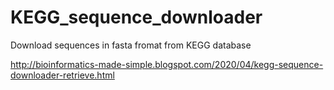 # KEGG_sequence_downloader
Download sequences in fasta fromat from KEGG database

http://bioinformatics-made-simple.blogspot.com/2020/04/kegg-sequence-downloader-retrieve.html
